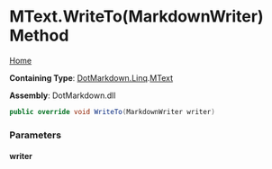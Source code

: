 # MText\.WriteTo\(MarkdownWriter\) Method

[Home](../../../../README.md)

**Containing Type**: [DotMarkdown.Linq](../../README.md)\.[MText](../README.md)

**Assembly**: DotMarkdown\.dll

```csharp
public override void WriteTo(MarkdownWriter writer)
```

### Parameters

#### writer

